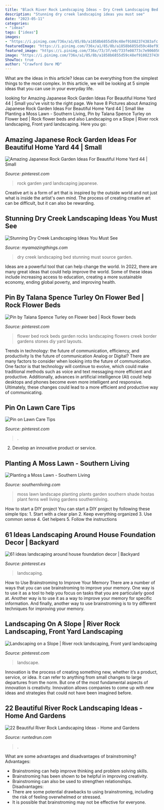 ```yaml
---
title: "Black River Rock Landscaping Ideas ~ Dry Creek Landscaping Bed Stunning Must Source Garden"
description: "Stunning dry creek landscaping ideas you must see"
date: "2023-05-11"
categories:
- "ideas"
tags: ["ideas"]
images:
- "https://i.pinimg.com/736x/a1/85/8b/a1858b6855d59c48ef91082374383afc.jpg"
featuredImage: "https://i.pinimg.com/736x/a1/85/8b/a1858b6855d59c48ef91082374383afc.jpg"
featured_image: "https://i.pinimg.com/736x/73/3f/e0/733fe08773c7e90605034df7101c2667.jpg"
image: "https://i.pinimg.com/736x/a1/85/8b/a1858b6855d59c48ef91082374383afc.jpg"
ShowToc: true
author: "Crawford Dare MD"
---
```



What are the ideas in this article?
Ideas can be everything from the simplest things to the most complex. In this article, we will be looking at 5 simple ideas that you can use in your everyday life.

	

		
looking for Amazing Japanese Rock Garden Ideas For Beautiful Home Yard 44 | Small you've visit to the right page. We have 8 Pictures about Amazing Japanese Rock Garden Ideas For Beautiful Home Yard 44 | Small like Planting a Moss Lawn - Southern Living, Pin by Talana Spence Turley on Flower bed | Rock flower beds and also Landscaping on a Slope | River rock landscaping, Front yard landscaping. Here you go:
		
    
## Amazing Japanese Rock Garden Ideas For Beautiful Home Yard 44 | Small

<img loading=lazy src="https://i.pinimg.com/736x/26/19/e1/2619e1d098046686e363b04ad5eeba22.jpg" onerror="this.onerror=null;this.src='https://tse2.mm.bing.net/th?id=OIP.VIBDRODvxgc19HhJtPXotAHaJ3&amp;pid=15.1';" alt="Amazing Japanese Rock Garden Ideas For Beautiful Home Yard 44 | Small">

_Source: pinterest.com_

>rock garden yard landscaping japanese. 

	

Creative art is a form of art that is inspired by the outside world and not just what is inside the artist's own mind. The process of creating creative art can be difficult, but it can also be rewarding.

    
## Stunning Dry Creek Landscaping Ideas You Must See

<img loading=lazy src="http://myamazingthings.com/wp-content/uploads/2017/04/garden-dry-creek-bed-02.jpg" onerror="this.onerror=null;this.src='https://tse3.mm.bing.net/th?id=OIP.XPUBq42kJ5Lu_Tywujzf0AHaJ4&amp;pid=15.1';" alt="Stunning Dry Creek Landscaping Ideas You Must See">

_Source: myamazingthings.com_

>dry creek landscaping bed stunning must source garden. 

	

Ideas are a powerful tool that can help change the world. In 2022, there are many great ideas that could help improve the world. Some of these ideas include increasing access to education, creating a more sustainable economy, ending global poverty, and improving health.

    
## Pin By Talana Spence Turley On Flower Bed | Rock Flower Beds

<img loading=lazy src="https://i.pinimg.com/736x/2e/5c/88/2e5c88d390558b3b587c1a165a2bd1c7--rock-flower-beds-bed-ideas.jpg" onerror="this.onerror=null;this.src='https://tse1.mm.bing.net/th?id=OIP.jSx61426LNlFN0eozjQuKQHaJ6&amp;pid=15.1';" alt="Pin by Talana Spence Turley on Flower bed | Rock flower beds">

_Source: pinterest.com_

>flower bed rock beds garden rocks landscaping flowers creek border gardens stones diy yard layouts. 

	

Trends in technology: the future of communication, efficiency, and productivity
Is the future of communication Analog or Digital? 
There are many factors to consider when looking into the future of communication. One factor is that technology will continue to evolve, which could make traditional methods such as voice and text messaging more efficient and productive. Additionally, advances in artificial intelligence (AI) could help desktops and phones become even more intelligent and responsive. Ultimately, these changes could lead to a more efficient and productive way of communicating.

    
## Pin On Lawn Care Tips

<img loading=lazy src="https://i.pinimg.com/736x/73/3f/e0/733fe08773c7e90605034df7101c2667.jpg" onerror="this.onerror=null;this.src='https://tse1.mm.bing.net/th?id=OIP.PSKFx5NqctYxuH3bTaB3CgHaLH&amp;pid=15.1';" alt="Pin on Lawn Care Tips">

_Source: pinterest.com_

>. 

	

2. Develop an innovative product or service.

    
## Planting A Moss Lawn - Southern Living

<img loading=lazy src="https://img1.southernliving.timeinc.net/sites/default/files/styles/4_3_horizontal_-_1200x900/public/image/2016/03/main/8bbd5f9c1803ad3b6503_8305.jpg?itok=UEXMh-DX" onerror="this.onerror=null;this.src='https://tse1.mm.bing.net/th?id=OIP.WkrH39o2xuU16suNtLv4FwHaLH&amp;pid=15.1';" alt="Planting a Moss Lawn - Southern Living">

_Source: southernliving.com_

>moss lawn landscape planting plants garden southern shade hostas plant ferns well living gardens southernliving. 

	

How to start a DIY project
You can start a DIY project by following these simple tips: 1. Start with a clear plan 2. Keep everything organized 3. Use common sense 4. Get helpers 5. Follow the instructions 
    
## 61 Ideas Landscaping Around House Foundation Decor | Backyard

<img loading=lazy src="https://i.pinimg.com/736x/0d/57/dd/0d57dda1b5371d7195c25686787cd12e.jpg" onerror="this.onerror=null;this.src='https://tse3.mm.bing.net/th?id=OIP.HMNGHheXqhKbmdjcy84OmAAAAA&amp;pid=15.1';" alt="61 ideas landscaping around house foundation decor | Backyard">

_Source: pinterest.es_

>landscaping. 

	

How to Use Brainstroming to Improve Your Memory
There are a number of ways that you can use brainstroming to improve your memory. One way is to use it as a tool to help you focus on tasks that you are particularly good at. Another way is to use it as a way to improve your memory for specific information. And finally, another way to use brainstroming is to try different techniques for improving your memory.

    
## Landscaping On A Slope | River Rock Landscaping, Front Yard Landscaping

<img loading=lazy src="https://i.pinimg.com/736x/a1/85/8b/a1858b6855d59c48ef91082374383afc.jpg" onerror="this.onerror=null;this.src='https://tse1.mm.bing.net/th?id=OIP.KAnlXBTffogBPferF2mWSwAAAA&amp;pid=15.1';" alt="Landscaping on a Slope | River rock landscaping, Front yard landscaping">

_Source: pinterest.com_

>landscape. 

	

Innovation is the process of creating something new, whether it’s a product, service, or idea. It can refer to anything from small changes to large departures from the norm. But one of the most fundamental aspects of innovation is creativity. Innovation allows companies to come up with new ideas and strategies that could not have been imagined before.

    
## 22 Beautiful River Rock Landscaping Ideas - Home And Gardens

<img loading=lazy src="https://runtedrun.com/wp-content/uploads/2017/08/Small-decoration-with-bridge-and-river-bed.png" onerror="this.onerror=null;this.src='https://tse1.mm.bing.net/th?id=OIP.4m0UOGQW2sA0PmzSJnTFJQAAAA&amp;pid=15.1';" alt="22 Beautiful River Rock Landscaping Ideas - Home and Gardens">

_Source: runtedrun.com_

>. 

	

What are some advantages and disadvantages of brainstroming?
Advantages: 
- Brainstroming can help improve thinking and problem solving skills. 
- Brainstroming has been shown to be helpful in improving creativity. 
- Brainstroming can also be used to strengthen relationships.
Disadvantages: 
- There are some potential drawbacks to using brainstroming, including the risk of feeling overwhelmed or stressed. 
- It is possible that brainstroming may not be effective for everyone.

